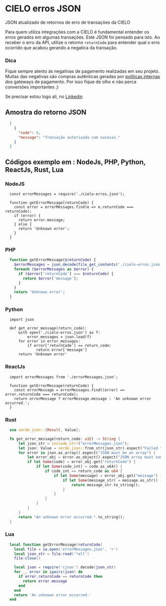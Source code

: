 # CIELO erros JSON
JSON atualizado de retornos de erro de transações da CIELO

Para quem utiliza integrações com a CIELO é fundamental entender os erros gerados em algumas transações.
Este JSON foi pensado para isto. Ao receber o erro da API, utilize o retorno `returnCode` para entender qual o erro ocorrido que acabou gerando a negatica da transação.

### Dica
Fique sempre atento ás negativas de pagamento realizadas em seu projeto. Muitas das negativas são compras autênticas geradas por <u>políticas internas</u> dos gateways de pagamento. Por isso fique de olho e não perca conversões importantes ;)

Se precisar estou logo ali, no <a href="https://www.linkedin.com/in/olavo-mello/" target="_blank">Linkedin</a>

## Amostra do retorno JSON
```json
  [
    {
      "code": 0,
      "message": "Transação autorizada com sucesso."
    }
  ]
```

## Códigos exemplo em : <b>NodeJs, PHP, Python, ReactJs, Rust, Lua</b>

### NodeJS
```nodejs
  const errorMessages = require('./cielo-erros.json');

  function getErrorMessage(returnCode) {
    const error = errorMessages.find(e => e.returnCode === returnCode);
    if (error) {
      return error.message;
    } else {
      return 'Unknown error';
    }
  }
```

### PHP
```php
  function getErrorMessage($returnCode) {
    $errorMessages = json_decode(file_get_contents('./cielo-erros.json'), true);
    foreach ($errorMessages as $error) {
      if ($error['returnCode'] === $returnCode) {
        return $error['message'];
      }
    }
    return 'Unknown error';
  }
```

### Python
```phyton
  import json

  def get_error_message(return_code):
      with open('./cielo-erros.json') as f:
          error_messages = json.load(f)
      for error in error_messages:
          if error['returnCode'] == return_code:
              return error['message']
      return 'Unknown error'
```

### ReactJs
```reacjs
  import errorMessages from './errorMessages.json';

  function getErrorMessage(returnCode) {
    const errorMessage = errorMessages.find((error) => error.returnCode === returnCode);
    return errorMessage ? errorMessage.message : 'An unknown error occurred.';
  }
```

### Rust
```rust
  use serde_json::{Result, Value};

  fn get_error_message(return_code: u32) -> String {
      let json_str = include_str!("errorMessages.json");
      let json: Value = serde_json::from_str(json_str).expect("Failed to deserialize JSON");
      for error in json.as_array().expect("JSON must be an array") {
          let error_obj = error.as_object().expect("JSON array must contain objects");
          if let Some(code) = error_obj.get("returnCode") {
              if let Some(code_int) = code.as_u64() {
                  if code_int == return_code as u64 {
                      if let Some(message) = error_obj.get("message") {
                          if let Some(message_str) = message.as_str() {
                              return message_str.to_string();
                          }
                      }
                  }
              }
          }
      }
      return "An unknown error occurred.".to_string();
  }
```

### Lua
```lua
  local function getErrorMessage(returnCode)
    local file = io.open('errorMessages.json', 'r')
    local json_str = file:read('*all')
    file:close()

    local json = require('cjson').decode(json_str)
    for _, error in ipairs(json) do
      if error.returnCode == returnCode then
        return error.message
      end
    end
    return 'An unknown error occurred.'
  end
```